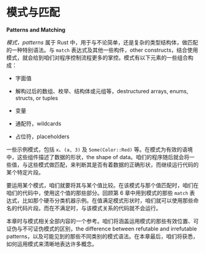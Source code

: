 # 模式与匹配

**Patterns and Matching**

*模式，patterns* 属于 Rust 中，用于与不论简单，还是复杂的类型结构体，做匹配的一种特别语法。与 `match` 表达式及其他一些构件，other constructs，结合使用模式，就会给到咱们对程序控制流程更多的掌控。模式有以下元素的一些组合构成：

- 字面值

- 解构过后的数组、枚举、结构体或元组等，destructured arrays, enums, structs, or tuples

- 变量

- 通配符，wildcards

- 占位符，placeholders


一些示例模式，包括 `x`、`(a, 3)` 及 `Some(Color::Red)` 等。在模式为有效的语境中，这些组件描述了数据的形状，the shape of data。咱们的程序随后就会将一些值，与这些模式做匹配，来判断其是否有着数据的正确形状，而继续运行代码的某个特定片段。


要运用某个模式，咱们就要将其与某个值比较。在该模式与那个值匹配时，咱们在咱们的代码中，使用这个值的那些部分。回顾第 6 章中用到模式的那些 `match` 表达式，比如那个硬币分类机器示例。在值满足模式形状时，咱们就可以使用那些命名的代码片段。而在不满足时，与该模式关系的代码就不会运行。

本章时与模式相关全部内容的一个参考。咱们将涵盖运用模式的那些有效位置、可证伪与不可证伪模式的区别，the difference between refutable and irrefutable patterns，以及可能见到的那些不同类别的模式语法。在本章最后，咱们将获悉，如何运用模式来清晰地表达许多概念。
